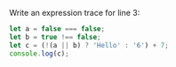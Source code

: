 Write an expression trace for line 3:

```js
let a = false === false;
let b = true !== false;
let c = (!(a || b) ? 'Hello' : '6') + 7;
console.log(c);
```
